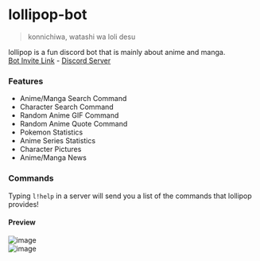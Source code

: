 # lollipop-bot
> konnichiwa, watashi wa loli desu

lollipop is a fun discord bot that is mainly about anime and manga. <br>
[Bot Invite Link](https://discord.com/oauth2/authorize?client_id=919061572649910292&permissions=8&scope=bot) - [Discord Server](https://discord.gg/3ZDpPyR)

### Features
- Anime/Manga Search Command
- Character Search Command
- Random Anime GIF Command
- Random Anime Quote Command
- Pokemon Statistics
- Anime Series Statistics
- Character Pictures
- Anime/Manga News

### Commands
Typing `l!help` in a server will send you a list of the commands that lollipop provides!

#### Preview
![image](https://user-images.githubusercontent.com/47650058/145750513-d1bf8e3c-f907-4748-a10e-e5a7656dc2bc.png) <br>
![image](https://user-images.githubusercontent.com/47650058/145750536-b90faff6-ffbf-4f7f-843a-366301065c61.png)
